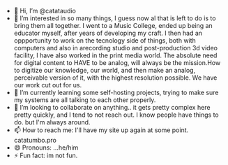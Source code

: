 - 👋 Hi, I’m @catataudio
- 👀 I’m interested in so many things, I guess now al that is left to do is to bring them all together. I went to a Music College, ended up being an educator myself, after years of developing my craft. I then had an oppportunity to work on the tecnology side of things, both with computers and also in arecording studio and post-production 3d video facility, I have also worked in the print media world.
The absolute need for digital content to HAVE to be analog, will always be the mission.How to digitize our knowledge, our world, and then make an analog, perceivable version of it, with the highest resolution possible. We have our work cut out for us.
- 🌱 I’m currently learning some self-hosting projects, trying to make sure my systems are all talking to each other properly.
- 💞️ I’m looking to collaborate on anything.. it gets pretty complex here pretty quickly, and I tend to not reach out. I know people have things to do. but I'm always around.
- 📫 How to reach me: I'll have my site up again at some point. catatumbo.pro  
- 😄 Pronouns: ...he/him
- ⚡ Fun fact: im not fun.

<!---
catataudio/catataudio is a ✨ special ✨ repository because its `README.md` (this file) appears on your GitHub profile.
You can click the Preview link to take a look at your changes.
--->
